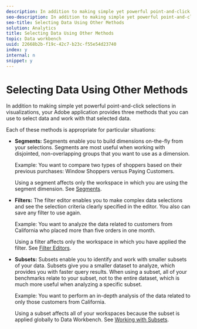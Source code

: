 ```yaml
---
description: In addition to making simple yet powerful point-and-click selections in visualizations, your Adobe application provides three methods that you can use to select data and work with that selected data.
seo-description: In addition to making simple yet powerful point-and-click selections in visualizations, your Adobe application provides three methods that you can use to select data and work with that selected data.
seo-title: Selecting Data Using Other Methods
solution: Analytics
title: Selecting Data Using Other Methods
topic: Data workbench
uuid: 22668b2b-f19c-42c7-b23c-f55e54d23740
index: y
internal: n
snippet: y
---
```


# Selecting Data Using Other Methods

In addition to making simple yet powerful point-and-click selections in visualizations, your Adobe application provides three methods that you can use to select data and work with that selected data.

Each of these methods is appropriate for particular situations:

* **Segments:** Segments enable you to build dimensions on-the-fly from your selections. Segments are most useful when working with disjointed, non-overlapping groups that you want to use as a dimension.

  Example: You want to compare two types of shoppers based on their previous purchases: Window Shoppers versus Paying Customers.

  Using a segment affects only the workspace in which you are using the segment dimension. See [Segments](../../../data-workbench-client/c-analysis-vis/c-seg/c-seg.md#concept_71A333E5C7334E0489C76FCA95862FBC). 

* **Filters:** The filter editor enables you to make complex data selections and see the selection criteria clearly specified in the editor. You also can save any filter to use again.

  Example: You want to analyze the data related to customers from California who placed more than five orders in one month.

  Using a filter affects only the workspace in which you have applied the filter. See [Filter Editors](../../../data-workbench-client/c-analysis-vis/c-filter-editors/c-filter-editors.md#concept_2F343ECBED8240F18B0C1F1ECCEF11E3). 

* **Subsets:** Subsets enable you to identify and work with smaller subsets of your data. Subsets give you a smaller dataset to analyze, which provides you with faster query results. When using a subset, all of your benchmarks relate to your subset, not to the entire dataset, which is much more useful when analyzing a specific subset.

  Example: You want to perform an in-depth analysis of the data related to only those customers from California.

  Using a subset affects all of your workspaces because the subset is applied globally to Data Workbench. See [Working with Subsets](../../../data-workbench-client/c-vis/c-wk-subsets/c-wk-subsets.md#concept_43809322B6374D5CB2536630A13E943B).

